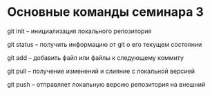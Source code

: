 # Основные команды семинара 3

git init – инициализация локального репозитория

git status – получить информацию от git о его текущем состоянии

git add – добавить файл или файлы к следующему коммиту

git pull – получение изменений и слияние с локальной версией

git push – отправляет локальную версию репозитория на внешний